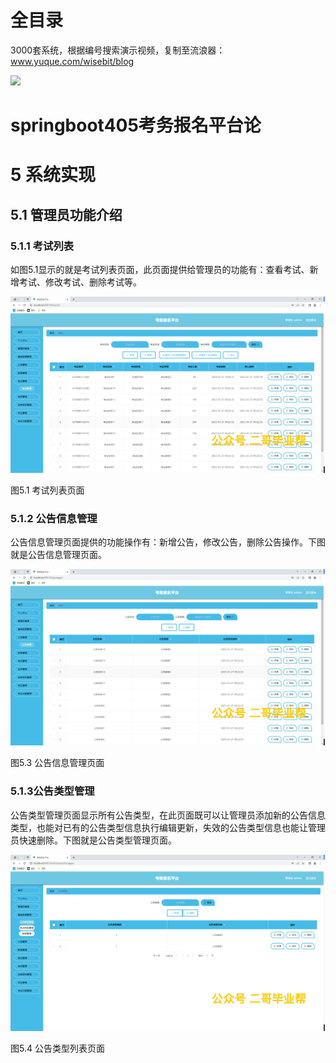 # 全目录

3000套系统，根据编号搜索演示视频，复制至流浪器：www.yuque.com/wisebit/blog


![](https://bitwise.oss-cn-heyuan.aliyuncs.com/2024/11/06/qq_wechat.png)
# springboot405考务报名平台论
# 5 系统实现
## 5.1 管理员功能介绍
### 5.1.1 考试列表
如图5.1显示的就是考试列表页面，此页面提供给管理员的功能有：查看考试、新增考试、修改考试、删除考试等。

![](/md/blog.015.png)

图5.1 考试列表页面
### 5.1.2 公告信息管理
公告信息管理页面提供的功能操作有：新增公告，修改公告，删除公告操作。下图就是公告信息管理页面。

![](/md/blog.016.png)

图5.3 公告信息管理页面
### 5.1.3公告类型管理
公告类型管理页面显示所有公告类型，在此页面既可以让管理员添加新的公告信息类型，也能对已有的公告类型信息执行编辑更新，失效的公告类型信息也能让管理员快速删除。下图就是公告类型管理页面。

![](/md/blog.017.png)

图5.4 公告类型列表页面


